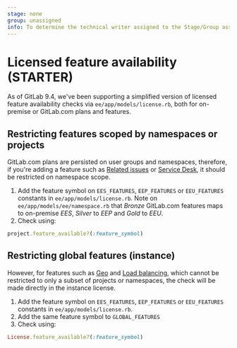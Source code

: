 ```yaml
---
stage: none
group: unassigned
info: To determine the technical writer assigned to the Stage/Group associated with this page, see https://about.gitlab.com/handbook/engineering/ux/technical-writing/#designated-technical-writers
---
```


# Licensed feature availability **(STARTER)**

As of GitLab 9.4, we've been supporting a simplified version of licensed
feature availability checks via `ee/app/models/license.rb`, both for
on-premise or GitLab.com plans and features.

## Restricting features scoped by namespaces or projects

GitLab.com plans are persisted on user groups and namespaces, therefore, if you're adding a
feature such as [Related issues](../user/project/issues/related_issues.md) or
[Service Desk](../user/project/service_desk.md),
it should be restricted on namespace scope.

1. Add the feature symbol on `EES_FEATURES`, `EEP_FEATURES` or `EEU_FEATURES` constants in
  `ee/app/models/license.rb`. Note on `ee/app/models/ee/namespace.rb` that _Bronze_ GitLab.com
  features maps to on-premise _EES_, _Silver_ to _EEP_ and _Gold_ to _EEU_.
1. Check using:

```ruby
project.feature_available?(:feature_symbol)
```

## Restricting global features (instance)

However, for features such as [Geo](../administration/geo/index.md) and
[Load balancing](../administration/database_load_balancing.md), which cannot be restricted
to only a subset of projects or namespaces, the check will be made directly in
the instance license.

1. Add the feature symbol on `EES_FEATURES`, `EEP_FEATURES` or `EEU_FEATURES` constants in
  `ee/app/models/license.rb`.
1. Add the same feature symbol to `GLOBAL_FEATURES`
1. Check using:

```ruby
License.feature_available?(:feature_symbol)
```

